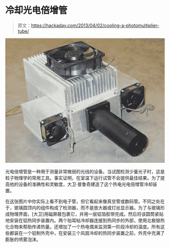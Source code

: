 # 冷却光电倍增管

> 原文：<https://hackaday.com/2013/04/02/cooling-a-photomultiplier-tube/>

![photomultiplier-tube-cooling-rig](img/920b83079074608df60ddbe20ea90e43.png)

光电倍增管是一种用于测量非常微弱的光线的设备。当试图检测少量光子时，这是粒子物理学的常用工具。事实证明，在室温下运行试管不会提供最佳结果。为了提高他的设备的准确性和灵敏度，大卫·普鲁奇建造了这个热电光电倍增管冷却装置。

在这张图片中你实际上看不到电子管，但它看起来像真空管或数码管。不同之处在于，玻璃圆顶内的组件构成了检测器，而不是放大器或灯丝显示器。为了与玻璃形成物理界面，[大卫]用磁屏蔽包裹它，并用一层铝箔胶带完成。然后将该圆筒紧贴地安装在铝热同步装置内。两个珀耳帖冷却器连接到热同步的外部，使用北极银热化合物来帮助传递热量。还增加了一个热电偶来监测第一阶段冷却的温度。所有这些都装在一个铝制外壳中，在安装三个风扇冷却的热同步装置之前，外壳中充满了膨胀的喷雾泡沫。